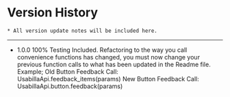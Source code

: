Version History
====
    * All version update notes will be included here.
----

* 1.0.0 100% Testing Included. Refactoring to the way you call convenience functions has changed, you must now change
        your previous function calls to what has been updated in the Readme file.
        Example;
        Old Button Feedback Call: UsabillaApi.feedback_items(params)
        New Button Feedback Call: UsabillaApi.button.feedback(params)
